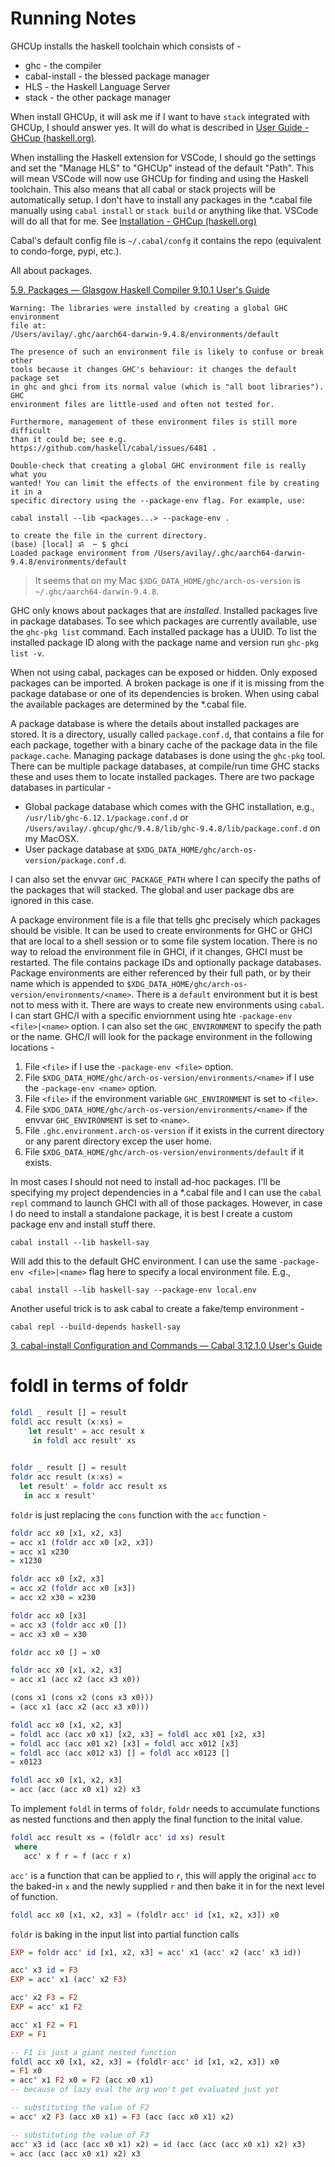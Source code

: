 # Running Notes

GHCUp installs the haskell toolchain which consists of -

* ghc - the compiler
* cabal-install - the blessed package manager
* HLS - the Haskell Language Server
* stack - the other package manager



When install GHCUp, it will ask me if I want to have `stack` integrated with GHCUp, I should answer yes. It will do what is described in [User Guide - GHCup (haskell.org)](https://www.haskell.org/ghcup/guide/#stack-integration).



When installing the Haskell extension for VSCode, I should go the settings and set the "Manage HLS" to "GHCUp" instead of the default "Path". This will mean VSCode will now use GHCUp for finding and using the Haskell toolchain. This also means that all cabal or stack projects will be automatically setup. I don't have to install any packages in the *.cabal file manually using `cabal install` or `stack build` or anything like that. VSCode will do all that for me. See [Installation - GHCup (haskell.org)](https://www.haskell.org/ghcup/install/#vscode-integration)



Cabal's default config file is `~/.cabal/confg` it contains the repo (equivalent to condo-forge, pypi, etc.).



All about packages.

[5.9. Packages — Glasgow Haskell Compiler 9.10.1 User's Guide](https://downloads.haskell.org/ghc/latest/docs/users_guide/packages.html#)



```
Warning: The libraries were installed by creating a global GHC environment
file at:
/Users/avilay/.ghc/aarch64-darwin-9.4.8/environments/default

The presence of such an environment file is likely to confuse or break other
tools because it changes GHC's behaviour: it changes the default package set
in ghc and ghci from its normal value (which is "all boot libraries"). GHC
environment files are little-used and often not tested for.

Furthermore, management of these environment files is still more difficult
than it could be; see e.g. https://github.com/haskell/cabal/issues/6481 .

Double-check that creating a global GHC environment file is really what you
wanted! You can limit the effects of the environment file by creating it in a
specific directory using the --package-env flag. For example, use:

cabal install --lib <packages...> --package-env .

to create the file in the current directory.
(base) [local] ॐ  ~ $ ghci
Loaded package environment from /Users/avilay/.ghc/aarch64-darwin-9.4.8/environments/default
```

> It seems that on my Mac `$XDG_DATA_HOME/ghc/arch-os-version` is `~/.ghc/aarch64-darwin-9.4.8`. 

GHC only knows about packages that are *installed*. Installed packages live in package databases. To see which packages are currently available, use the `ghc-pkg list` command. Each installed package has a UUID. To list the installed package ID along with the package name and version run `ghc-pkg list -v`.

When not using cabal, packages can be exposed or hidden. Only exposed packages can be imported. A broken package is one if it is missing from the package database or one of its dependencies is broken. When using cabal the available packages are determined by the *.cabal file.

A package database is where the details about installed packages are stored. It is a directory, usually called `package.conf.d`, that contains a file for each package, together with a binary cache of the package data in the file `package.cache`. Managing package databases is done using the `ghc-pkg` tool. There can be multiple package databases, at compile/run time GHC stacks these and uses them to locate installed packages. There are two package databases in particular -

* Global package database which comes with the GHC installation, e.g., `/usr/lib/ghc-6.12.1/package.conf.d` or `/Users/avilay/.ghcup/ghc/9.4.8/lib/ghc-9.4.8/lib/package.conf.d` on my MacOSX.
* User package database at `$XDG_DATA_HOME/ghc/arch-os-version/package.conf.d`.

I can also set the envvar `GHC_PACKAGE_PATH` where I can specify the paths of the packages that will stacked. The global and user package dbs are ignored in this case.

A package environment file is a file that tells ghc precisely which packages should be visible. It can be used to create environments for GHC or GHCI that are local to a shell session or to some file system location. There is no way to reload the environment file in GHCI, if it changes, GHCI must be restarted. The file contains package IDs and optionally package databases. Package environments are either referenced by their full path, or by their name which is appended to `$XDG_DATA_HOME/ghc/arch-os-version/environments/<name>`. There is a `default` environment but it is best not to mess with it. There are ways to create new environments using `cabal`. I can start GHC/I with a specific enviornment using hte `-package-env <file>|<name>` option. I can also set the `GHC_ENVIRONMENT` to specify the path or the name. GHC/I will look for the package environment in the following locations -

1. File `<file>` if I use the `-package-env <file>` option.
2. File `$XDG_DATA_HOME/ghc/arch-os-version/environments/<name>` if I use the `-package-env <name>` option.
3. File `<file>` if the environment variable `GHC_ENVIRONMENT` is set to `<file>`.
4. File `$XDG_DATA_HOME/ghc/arch-os-version/environments/<name>` if the envvar `GHC_ENVIRONMENT` is set to `<name>`.
5. File `.ghc.environment.arch-os-version` if it exists in the current directory or any parent directory excep the user home.
6. File `$XDG_DATA_HOME/ghc/arch-os-version/environments/default` if it exists.



 In most cases I should not need to install ad-hoc packages. I'll be specifying my project dependencies in a *.cabal file and I can use the `cabal repl` command to launch GHCI with all of those packages. However, in case I do need to install a standalone package, it is best I create a custom package env and install stuff there.

```shell
cabal install --lib haskell-say
```

Will add this to the default GHC environment. I can use the same `-package-env <file>|<name>` flag here to specify a local environment file. E.g.,

```shell
cabal install --lib haskell-say --package-env local.env
```

Another useful trick is to ask cabal to create a fake/temp environment -

```shell
cabal repl --build-depends haskell-say
```

[3. cabal-install Configuration and Commands — Cabal 3.12.1.0 User's Guide](https://cabal.readthedocs.io/en/stable/cabal-config-and-commands.html)



# foldl in terms of foldr

```haskell
foldl _ result [] = result
foldl acc result (x:xs) =
	let result' = acc result x
	 in foldl acc result' xs
	 

foldr _ result [] = result
foldr acc result (x:xs) =
  let result' = foldr acc result xs
   in acc x result'
```



`foldr` is just replacing the `cons` function with the `acc` function -

```haskell
foldr acc x0 [x1, x2, x3]
= acc x1 (foldr acc x0 [x2, x3])
= acc x1 x230
= x1230

foldr acc x0 [x2, x3]
= acc x2 (foldr acc x0 [x3])
= acc x2 x30 = x230

foldr acc x0 [x3]
= acc x3 (foldr acc x0 [])
= acc x3 x0 = x30

foldr acc x0 [] = x0

foldr acc x0 [x1, x2, x3]
= acc x1 (acc x2 (acc x3 x0))

(cons x1 (cons x2 (cons x3 x0)))
= (acc x1 (acc x2 (acc x3 x0)))
```



```haskell
foldl acc x0 [x1, x2, x3]
= foldl acc (acc x0 x1) [x2, x3] = foldl acc x01 [x2, x3]
= foldl acc (acc x01 x2) [x3] = foldl acc x012 [x3]
= foldl acc (acc x012 x3) [] = foldl acc x0123 []
= x0123

foldl acc x0 [x1, x2, x3]
= acc (acc (acc x0 x1) x2) x3
```



To implement `foldl` in terms of `foldr`, `foldr` needs to accumulate functions as nested functions and then apply the final function to the inital value.

```haskell
foldl acc result xs = (foldlr acc' id xs) result 
 where
   acc' x f r = f (acc r x)
```

`acc'` is a function that can be applied to `r`, this will apply the original `acc` to the baked-in `x` and the newly supplied `r` and then bake it in for the next level of function.



```haskell
foldl acc x0 [x1, x2, x3] = (foldlr acc' id [x1, x2, x3]) x0  
```

`foldr` is baking in the input list into partial function calls

```haskell
EXP = foldr acc' id [x1, x2, x3] = acc' x1 (acc' x2 (acc' x3 id))

acc' x3 id = F3
EXP = acc' x1 (acc' x2 F3)

acc' x2 F3 = F2
EXP = acc' x1 F2

acc' x1 F2 = F1
EXP = F1

-- F1 is just a giant nested function
foldl acc x0 [x1, x2, x3] = (foldlr acc' id [x1, x2, x3]) x0
= F1 x0
= acc' x1 F2 x0 = F2 (acc x0 x1) 
-- because of lazy eval the arg won't get evaluated just yet

-- substituting the value of F2
= acc' x2 F3 (acc x0 x1) = F3 (acc (acc x0 x1) x2)

-- substituting the value of F3
acc' x3 id (acc (acc x0 x1) x2) = id (acc (acc (acc x0 x1) x2) x3)
= acc (acc (acc x0 x1) x2) x3
```



